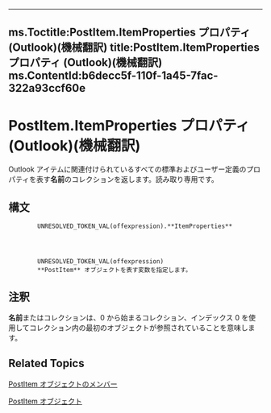 

---
ms.Toctitle:PostItem.ItemProperties プロパティ (Outlook)(機械翻訳)
title:PostItem.ItemProperties プロパティ (Outlook)(機械翻訳)
ms.ContentId:b6decc5f-110f-1a45-7fac-322a93ccf60e
---
# PostItem.ItemProperties プロパティ (Outlook)(機械翻訳)




Outlook アイテムに関連付けられているすべての標準およびユーザー定義のプロパティを表す**名前**のコレクションを返します。読み取り専用です。

## 構文

            UNRESOLVED_TOKEN_VAL(offexpression).**ItemProperties**




            UNRESOLVED_TOKEN_VAL(offexpression)
            **PostItem** オブジェクトを表す変数を指定します。



## 注釈
**名前**またはコレクションは、0 から始まるコレクション、インデックス 0 を使用してコレクション内の最初のオブジェクトが参照されていることを意味します。



## Related Topics

[PostItem オブジェクトのメンバー](5b150db1-c96d-0721-ec36-d5b5ebc20fd8.md)

[PostItem オブジェクト](de44065d-4e93-315a-279f-7b92f09c0465.md)





